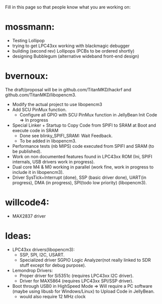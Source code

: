 Fill in this page so that people know what you are working on:

# mossmann:
* Testing Lollipop
* trying to get LPC43xx working with blackmagic debugger
* building (second rev) Lollipops (PCBs to be ordered shortly)
* designing Bubblegum (alternative wideband front-end design)

# bvernoux:
The draft/proposal will be in github.com/TitanMKD/hackrf and github.com/TitanMKD/libopencm3.
* Modify the actual project to use libopencm3 
* Add SCU PinMux function.
   * Configure all GPIO with SCU PinMux function in JellyBean Init Code => In progress
* Special Linker + Startup to Copy Code from SPIFI to SRAM at Boot and execute code in SRAM
   * Done see blinky_SPIFI_SRAM: Wait Feedback.
   * To be added in libopencm3.
* Performance tests (nb MIPS) code executed from SPIFI and SRAM (to be published).
* Work on non documented features found in LPC43xx ROM (Ini, SPIFI internals, USB drivers work in progress).
* Dual core M4 & M0 working in parallel (work fine, work in progress to include it in libopencm3).
* Driver SysTick+Interrupt (done), SSP (basic driver done), UART(in progress), DMA (in progress), SPI(todo low priority) (libopencm3).

# willcode4:
* MAX2837 driver

# Ideas:
* LPC43xx drivers(libopencm3):
  * SSP, SPI, I2C, USART.
  * Specialized driver SGPIO Logic Analyzer(not really linked to SDR stuff except for debug purpose).
* Lemondrop Drivers:
  * Proper driver for Si5351c (requires LPC43xx I2C driver).
  * Driver for MAX5864 (requires LPC43xx SPI/SSP driver).
* Boot through USB0 in HighSpeed Mode => Will require a PC software (maybe using libusb for Windows/Linux) to Upload Code in JellyBean.
  * would also require 12 MHz clock